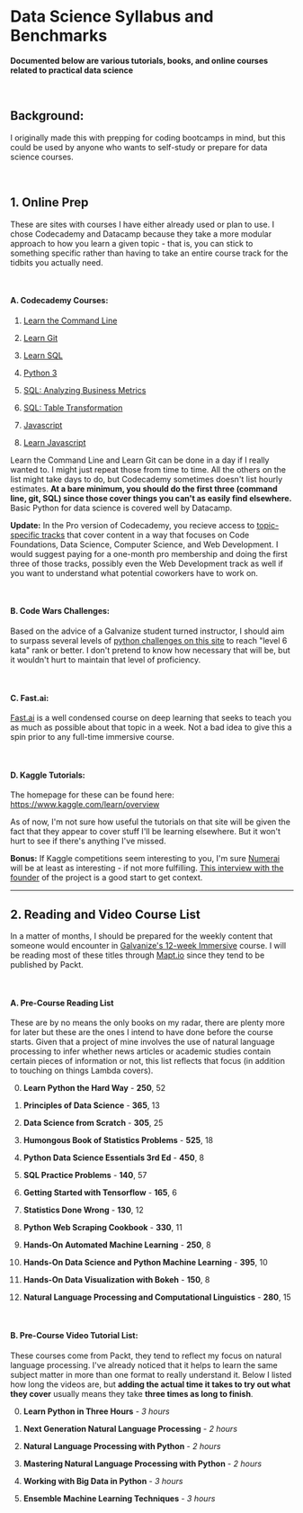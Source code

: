 # Data Science Syllabus and Benchmarks
**Documented below are various tutorials, books, and online courses related to practical data science**

&nbsp;

**Background:** 
---

I originally made this with prepping for coding bootcamps in mind, but this could be used by anyone who wants to self-study or prepare for data science courses.

&nbsp;

## 1. Online Prep

These are sites with courses I have either already used or plan to use. I chose Codecademy and Datacamp because they take a more modular approach to how you learn a given topic - that is, you can stick to something specific rather than having to take an entire course track for the tidbits you actually need.

&nbsp;

#### A. Codecademy Courses: 

1. [Learn the Command Line](https://www.codecademy.com/learn/learn-the-command-line)

2. [Learn Git](https://www.codecademy.com/learn/learn-git)

3. [Learn SQL](https://www.codecademy.com/learn/learn-sql)

4. [Python 3](https://www.codecademy.com/learn/learn-python-3)

5. [SQL: Analyzing Business Metrics](https://www.codecademy.com/learn/sql-analyzing-business-metrics)

6. [SQL: Table Transformation](https://www.codecademy.com/learn/sql-table-transformation)

7. [Javascript](https://www.codecademy.com/learn/javascript)

8. [Learn Javascript](https://www.codecademy.com/learn/learn-javascript)

Learn the Command Line and Learn Git can be done in a day if I really wanted to. I might just repeat those from time to time. All the others on the list might take days to do, but Codecademy sometimes doesn't list hourly estimates. **At a bare minimum, you should do the first three (command line, git, SQL) since those cover things you can't as easily find elsewhere.** Basic Python for data science is covered well by Datacamp.

**Update:** In the Pro version of Codecademy, you recieve access to [topic-specific tracks](https://www.codecademy.com/catalog/subject/all) that cover content in a way that focuses on Code Foundations, Data Science, Computer Science, and Web Development. I would suggest paying for a one-month pro membership and doing the first three of those tracks, possibly even the Web Development track as well if you want to understand what potential coworkers have to work on. 

&nbsp;

#### B. Code Wars Challenges:

Based on the advice of a Galvanize student turned instructor, I should aim to surpass several levels of [python challenges on this site](https://www.codewars.com) to reach "level 6 kata" rank or better. I don't pretend to know how necessary that will be, but it wouldn't hurt to maintain that level of proficiency.

&nbsp;

#### C. Fast.ai:

[Fast.ai](https://www.fast.ai/) is a well condensed course on deep learning that seeks to teach you as much as possible about that topic in a week. Not a bad idea to give this a spin prior to any full-time immersive course.

&nbsp;

#### D. Kaggle Tutorials:

The homepage for these can be found here: https://www.kaggle.com/learn/overview

As of now, I'm not sure how useful the tutorials on that site will be given the fact that they appear to cover stuff I'll be learning elsewhere. But it won't hurt to see if there's anything I've missed. 

**Bonus:** If Kaggle competitions seem interesting to you, I'm sure [Numerai](https://numer.ai/learn) will be at least as interesting - if not more fulfilling. [This interview with the founder](https://www.youtube.com/watch?v=yY-Sg7KhRhU) of the project is a good start to get context.

---

## 2. Reading and Video Course List

In a matter of months, I should be prepared for the weekly content that someone would encounter in [Galvanize's 12-week Immersive](http://www.galvanize.com/courses/data-science/) course. I will be reading most of these titles through [Mapt.io](https://mapt.io/) since they tend to be published by Packt.

&nbsp;

#### A. Pre-Course Reading List

These are by no means the only books on my radar, there are plenty more for later but these are the ones I intend to have done before the course starts. Given that a project of mine involves the use of natural language processing to infer whether news articles or academic studies contain certain pieces of information or not, this list reflects that focus (in addition to touching on things Lambda covers).

  0. **Learn Python the Hard Way** - **250**, 52

  1. **Principles of Data Science** - **365**, 13
 
  2. **Data Science from Scratch** - **305**,	25
 
  3. **Humongous Book of Statistics Problems** - **525**, 18
 
  4. **Python Data Science Essentials 3rd Ed** - **450**, 8
 
  5. **SQL Practice Problems** - **140**, 57
 
  6. **Getting Started with Tensorflow** - **165**, 6
 
  7. **Statistics Done Wrong** - **130**, 12
 
  8. **Python Web Scraping Cookbook** - **330**, 11
 
  9. **Hands-On Automated Machine Learning** - **250**, 8
 
 10. **Hands-On Data Science and Python Machine Learning** - **395**, 10
 
 11. **Hands-On Data Visualization with Bokeh** - **150**, 8
 
 12. **Natural Language Processing and Computational Linguistics** - **280**, 15
 
&nbsp;

#### B. Pre-Course Video Tutorial List:

These courses come from Packt, they tend to reflect my focus on natural language processing. I've already noticed that it helps to learn the same subject matter in more than one format to really understand it. Below I listed how long the videos are, but **adding the actual time it takes to try out what they cover** usually means they take **three times as long to finish**.

  0. **Learn Python in Three Hours** - *3 hours*

  1. **Next Generation Natural Language Processing** - *2 hours*
  
  2. **Natural Language Processing with Python** - *2 hours*
  
  3. **Mastering Natural Language Processing with Python** - *2 hours*
  
  4. **Working with Big Data in Python** - *3 hours*
  
  5. **Ensemble Machine Learning Techniques** - *3 hours*
